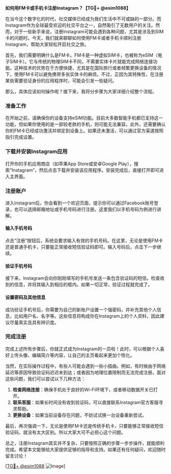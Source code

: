 **如何用FM卡或手机卡注册Instagram？【TG💪+ @esim1088】**

在当今这个数字化的时代，社交媒体已经成为我们生活中不可或缺的一部分。而Instagram作为全球最受欢迎的社交平台之一，自然吸引了无数用户的关注。然而，对于一些新手来说，注册Instagram可能会遇到各种问题，尤其是涉及到SIM卡的问题时。今天，我们就来聊聊如何使用FM卡或者手机卡顺利注册Instagram，帮助大家轻松开启社交之旅。

首先，我们需要明确什么是FM卡。FM卡是一种虚拟SIM卡，也被称为eSIM（电子SIM卡）。它与传统的物理SIM卡不同，不需要实体卡片就能完成网络连接功能。这种技术的优势在于方便快捷，尤其是在国际旅行或者频繁更换设备的情况下，使用FM卡可以避免携带多张实体卡的麻烦。不过，正因为其特殊性，在注册某些需要验证身份的应用程序时，可能会引发一些疑问。

那么，具体应该如何操作呢？接下来，我将分步骤为大家详细介绍整个流程。

### 准备工作

在开始之前，请确保你的设备支持eSIM功能。目前大多数智能手机都已支持这一功能，但如果你使用的是一部较老款的手机，则可能无法兼容。此外，还需要确认你的FM卡已经成功激活并绑定到设备上。如果还未激活，可以通过官方渠道按照指引完成设置。

### 下载并安装Instagram应用

打开你的手机应用商店（如苹果App Store或安卓Google Play），搜索“Instagram”，然后点击下载并安装该应用程序。安装完成后，直接打开即可进入主界面。

### 注册账户

进入Instagram后，你会看到一个欢迎页面，提示你可以通过Facebook账号登录，也可以选择邮箱地址或手机号码进行注册。这里我们以手机号码为例进行讲解。

#### 输入手机号码

点击“注册”按钮后，系统会要求输入有效的手机号码。在这里，无论是使用FM卡还是普通手机卡，只要能正常接收短信验证码即可。输入号码后，点击下一步继续。

#### 验证手机号码

接下来，Instagram会向你刚刚填写的手机号发送一条包含验证码的短信。检查收到的信息，并将其输入到相应的框内。如果一切正常，验证过程就完成了。

#### 设置密码及其他信息

成功验证手机号后，你需要为自己的新账户设置一个强密码，并补充其他个人信息，比如用户名、名字等。这些信息将构成你在Instagram上的个人资料，因此建议尽量真实且具有辨识度。

### 完成注册

完成上述所有步骤后，你就正式成为Instagram的一员啦！此时，可以根据个人喜好上传头像、编辑简介等内容，让自己的主页看起来更加个性化。

当然，在实际操作过程中，有些人可能会遇到一些小插曲。例如，有时候由于网络延迟等原因导致验证码迟迟未到达；或者因为地理位置限制而无法完成注册。面对这些问题，我们可以尝试以下几种方法：

1. **检查网络连接**：确保手机处于良好的Wi-Fi环境下，或者移动数据开关已打开。
2. **联系客服**：如果长时间没有收到验证码，可以直接联系Instagram官方客服寻求帮助。
3. **更换设备**：如果当前设备存在问题，不妨试试换一台设备重新尝试。

最后，再次强调一下，无论是使用FM卡还是传统手机卡，只要能够正常接收短信验证码，就没有太大区别。所以大家大可不必担心这个问题。

总之，注册Instagram其实并不复杂，只要按照正确的步骤一步步操作，就能顺利完成。希望本文能够给大家提供足够的指导和支持。如果还有任何疑问，欢迎随时留言讨论！

[[TG💪+ @esim1088](https://t.me/s/esim1088) ![Image](https://i.postimg.cc/4NQfJmqS/Snipaste-2025-05-13-00-14-12.png)]